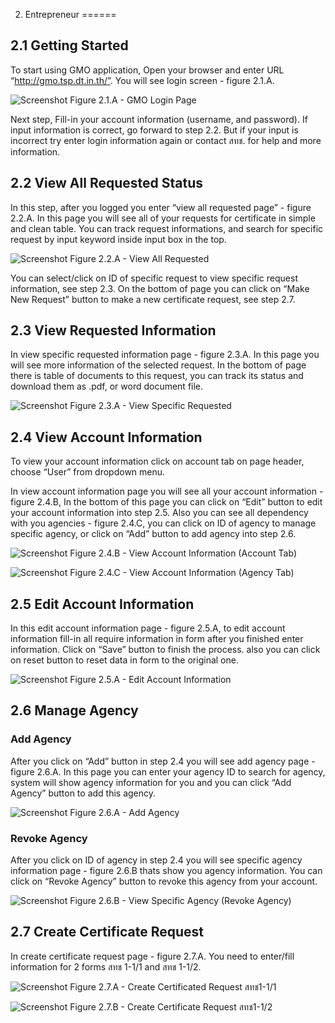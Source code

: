2. Entrepreneur
======

2.1 Getting Started <!--xref:uc202-->
------

To start using GMO application, Open your browser and enter URL “http://gmo.tsp.dt.in.th/”. You will see login screen - figure 2.1.A.

![Screenshot](images/login.png)
Figure 2.1.A - GMO Login Page

Next step,  Fill-in your account information (username, and password). If input information is correct, go forward to step 2.2. But if your input is incorrect try enter login information again  or contact สทช. for help and more information.

2.2 View All Requested Status
------

In this step, after you logged you enter “view all requested page” - figure 2.2.A. In this page you will see all of your requests for certificate in simple and clean table. You can track request informations, and search for specific request by input keyword inside input box in the top. 

![Screenshot](images/view-all-request.png)
Figure 2.2.A - View All Requested

You can select/click on ID of specific request to view specific request information, see step 2.3. On the bottom of page you can click on “Make New Request” button to make a new certificate request, see step 2.7.


2.3 View Requested Information
------

In view specific requested information page - figure 2.3.A. In this page you will see more information of the selected request. In the bottom of page there is table of documents to this request, you can track its status and download them as .pdf, or word document file.

![Screenshot](images/view-request-information.png)
Figure 2.3.A - View Specific Requested

2.4 View Account Information
------

To view your account information click on account tab on page header, choose “User” from dropdown menu.

In view account information page you will see all your account information - figure 2.4.B, In the bottom of this page you can click on “Edit” button to edit your account information into step 2.5. Also you can see all dependency with you agencies - figure 2.4.C, you can click on ID of agency to manage specific agency, or click on “Add” button to add agency into step 2.6.

![Screenshot](images/view-account-information.png)
Figure 2.4.B - View Account Information (Account Tab)

![Screenshot](images/view-agency-information.png)
Figure 2.4.C - View Account Information (Agency Tab)

2.5 Edit Account Information
------

In this edit account information page - figure 2.5.A, to edit account information fill-in all require information in form after you finished enter information. Click on “Save” button to finish the process. also you can click on reset button to reset data in form to the original one.

![Screenshot](images/edit-account-information.png)
Figure 2.5.A - Edit Account Information

2.6 Manage Agency
------

### Add Agency

After you click on “Add” button in step 2.4 you will see add agency page - figure 2.6.A. In this page you can enter your agency ID to search for agency, system will show agency information for you and you can click “Add Agency” button to add this agency.

![Screenshot](images/entrepreneur-add-agency.png)
Figure 2.6.A - Add Agency

### Revoke Agency


After you click on ID of agency in step 2.4 you will see specific agency information page - figure 2.6.B thats show you agency information. You can click on “Revoke Agency” button to revoke this agency from your account.

![Screenshot](images/entrepreneur-revoke-agency.png)
Figure 2.6.B - View Specific Agency (Revoke Agency)

2.7 Create Certificate Request
------

In create certificate request page - figure 2.7.A. You need to enter/fill information for 2 forms สทช 1-1/1 and สทช 1-1/2. 

![Screenshot](images/create-certificate-request-1.png)
Figure 2.7.A - Create Certificated Request สทช1-1/1

![Screenshot](images/create-certificate-request-2.png)
Figure 2.7.B - Create Certificate Request สทช1-1/2















